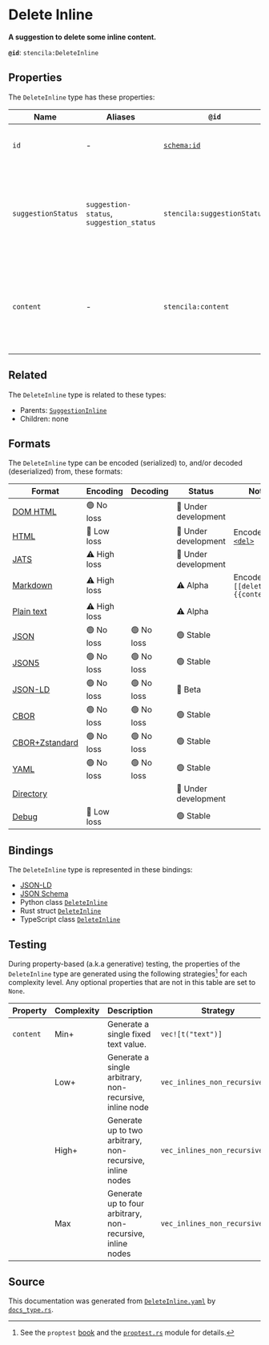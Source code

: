 # Delete Inline

**A suggestion to delete some inline content.**

**`@id`**: `stencila:DeleteInline`

## Properties

The `DeleteInline` type has these properties:

| Name               | Aliases                                  | `@id`                                | Type                                                                                                                  | Description                                                                           | Inherited from                                                                                                        |
| ------------------ | ---------------------------------------- | ------------------------------------ | --------------------------------------------------------------------------------------------------------------------- | ------------------------------------------------------------------------------------- | --------------------------------------------------------------------------------------------------------------------- |
| `id`               | -                                        | [`schema:id`](https://schema.org/id) | [`String`](https://github.com/stencila/stencila/blob/main/docs/reference/schema/data/string.md)                       | The identifier for this item.                                                         | [`Entity`](https://github.com/stencila/stencila/blob/main/docs/reference/schema/other/entity.md)                      |
| `suggestionStatus` | `suggestion-status`, `suggestion_status` | `stencila:suggestionStatus`          | [`SuggestionStatus`](https://github.com/stencila/stencila/blob/main/docs/reference/schema/edits/suggestion-status.md) | The status of the suggestion including whether it is proposed, accepted, or rejected. | [`Suggestion`](https://github.com/stencila/stencila/blob/main/docs/reference/schema/edits/suggestion.md)              |
| `content`          | -                                        | `stencila:content`                   | [`Inline`](https://github.com/stencila/stencila/blob/main/docs/reference/schema/prose/inline.md)*                     | The content that is suggested to be inserted, modified, replaced, or deleted.         | [`SuggestionInline`](https://github.com/stencila/stencila/blob/main/docs/reference/schema/edits/suggestion-inline.md) |

## Related

The `DeleteInline` type is related to these types:

- Parents: [`SuggestionInline`](https://github.com/stencila/stencila/blob/main/docs/reference/schema/edits/suggestion-inline.md)
- Children: none

## Formats

The `DeleteInline` type can be encoded (serialized) to, and/or decoded (deserialized) from, these formats:

| Format                                                                                               | Encoding     | Decoding  | Status              | Notes                                                                               |
| ---------------------------------------------------------------------------------------------------- | ------------ | --------- | ------------------- | ----------------------------------------------------------------------------------- |
| [DOM HTML](https://github.com/stencila/stencila/blob/main/docs/reference/formats/dom.html.md)        | 🟢 No loss    |           | 🚧 Under development |                                                                                     |
| [HTML](https://github.com/stencila/stencila/blob/main/docs/reference/formats/html.md)                | 🔷 Low loss   |           | 🚧 Under development | Encoded as [`<del>`](https://developer.mozilla.org/en-US/docs/Web/HTML/Element/del) |
| [JATS](https://github.com/stencila/stencila/blob/main/docs/reference/formats/jats.md)                | ⚠️ High loss |           | 🚧 Under development |                                                                                     |
| [Markdown](https://github.com/stencila/stencila/blob/main/docs/reference/formats/markdown.md)        | ⚠️ High loss |           | ⚠️ Alpha            | Encoded as `[[delete {{content}}]]`                                                 |
| [Plain text](https://github.com/stencila/stencila/blob/main/docs/reference/formats/text.md)          | ⚠️ High loss |           | ⚠️ Alpha            |                                                                                     |
| [JSON](https://github.com/stencila/stencila/blob/main/docs/reference/formats/json.md)                | 🟢 No loss    | 🟢 No loss | 🟢 Stable            |                                                                                     |
| [JSON5](https://github.com/stencila/stencila/blob/main/docs/reference/formats/json5.md)              | 🟢 No loss    | 🟢 No loss | 🟢 Stable            |                                                                                     |
| [JSON-LD](https://github.com/stencila/stencila/blob/main/docs/reference/formats/jsonld.md)           | 🟢 No loss    | 🟢 No loss | 🔶 Beta              |                                                                                     |
| [CBOR](https://github.com/stencila/stencila/blob/main/docs/reference/formats/cbor.md)                | 🟢 No loss    | 🟢 No loss | 🟢 Stable            |                                                                                     |
| [CBOR+Zstandard](https://github.com/stencila/stencila/blob/main/docs/reference/formats/cbor.zstd.md) | 🟢 No loss    | 🟢 No loss | 🟢 Stable            |                                                                                     |
| [YAML](https://github.com/stencila/stencila/blob/main/docs/reference/formats/yaml.md)                | 🟢 No loss    | 🟢 No loss | 🟢 Stable            |                                                                                     |
| [Directory](https://github.com/stencila/stencila/blob/main/docs/reference/formats/directory.md)      |              |           | 🚧 Under development |                                                                                     |
| [Debug](https://github.com/stencila/stencila/blob/main/docs/reference/formats/debug.md)              | 🔷 Low loss   |           | 🟢 Stable            |                                                                                     |

## Bindings

The `DeleteInline` type is represented in these bindings:

- [JSON-LD](https://stencila.org/DeleteInline.jsonld)
- [JSON Schema](https://stencila.org/DeleteInline.schema.json)
- Python class [`DeleteInline`](https://github.com/stencila/stencila/blob/main/python/python/stencila/types/delete_inline.py)
- Rust struct [`DeleteInline`](https://github.com/stencila/stencila/blob/main/rust/schema/src/types/delete_inline.rs)
- TypeScript class [`DeleteInline`](https://github.com/stencila/stencila/blob/main/ts/src/types/DeleteInline.ts)

## Testing

During property-based (a.k.a generative) testing, the properties of the `DeleteInline` type are generated using the following strategies[^1] for each complexity level. Any optional properties that are not in this table are set to `None`.

| Property  | Complexity | Description                                                | Strategy                       |
| --------- | ---------- | ---------------------------------------------------------- | ------------------------------ |
| `content` | Min+       | Generate a single fixed text value.                        | `vec![t("text")]`              |
|           | Low+       | Generate a single arbitrary, non-recursive, inline node    | `vec_inlines_non_recursive(1)` |
|           | High+      | Generate up to two arbitrary, non-recursive, inline nodes  | `vec_inlines_non_recursive(2)` |
|           | Max        | Generate up to four arbitrary, non-recursive, inline nodes | `vec_inlines_non_recursive(4)` |

## Source

This documentation was generated from [`DeleteInline.yaml`](https://github.com/stencila/stencila/blob/main/schema/DeleteInline.yaml) by [`docs_type.rs`](https://github.com/stencila/stencila/blob/main/rust/schema-gen/src/docs_type.rs).

[^1]: See the `proptest` [book](https://proptest-rs.github.io/proptest/) and the [`proptest.rs`](https://github.com/stencila/stencila/blob/main/rust/schema/src/proptests.rs) module for details.
